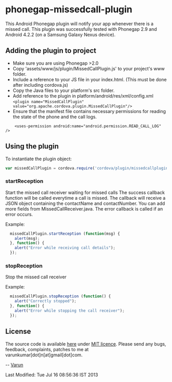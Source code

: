 phonegap-missedcall-plugin
==========================

This Android Phonegap plugin will notify your app whenever there is a missed call. This plugin was successfully tested with Phonegap 2.9 and Android 4.2.2 (on a Samsung Galaxy Nexus device).

Adding the plugin to project
----------------------------
- Make sure you are using Phonegap >2.0
- Copy 'assets/www/js/plugin/MissedCallPlugin.js' to your project's www folder.
- Include a reference to your JS file in your index.html. (This must be done after including cordova.js)
- Copy the Java files to your platform's src folder. 
- Add reference to the plugin in platform/android/res/xml/config.xml
```<plugin name="MissedCallPlugin" value="org.apache.cordova.plugin.MissedCallPlugin"/>```
- Ensure that the manifest file contains necessary permissions for reading the state of the phone and the call logs. 
```<uses-permission android:name="android.permission.READ_PHONE_STATE" />
	<uses-permission android:name="android.permission.READ_CALL_LOG" />
```

Using the plugin
----------------
To instantiate the plugin object:
```javascript
var missedCallPlugin = cordova.require('cordova/plugin/missedcallplugin');
```

### startReception ###
Start the missed call receiver waiting for missed calls
The success callback function will be called everytime a call is missed.
The callback will receive a JSON object containing the contactName and contactNumber. You can add more fields from MissedCallReceiver.java.
The error callback is called if an error occurs.

Example:
```javascript
  missedCallPlugin.startReception (function(msg) {
    alert(msg);
  }, function() {
    alert("Error while receiving call details");
  });
```

### stopReception ###
Stop the missed call receiver

Example:
```javascript
  missedCallPlugin.stopReception (function() {
    alert("Correctly stopped");
  }, function() {
    alert("Error while stopping the call receiver");
  });
```

License
-------
The source code is available [here](https://github.com/varunkumar/phonegap-missedcall-plugin) under [MIT licence](http://varunkumar.mit-license.org/). Please send any bugs, feedback, complaints, patches to me at varunkumar[dot]n[at]gmail[dot]com.

-- [Varun](http://www.varunkumar.me)

Last Modified: Tue Jul 16 08:56:36 IST 2013
